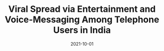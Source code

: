 ---
title: "Viral Spread via Entertainment and Voice-Messaging Among Telephone Users in
India"
collection: publications
category: manuscripts
excerpt: #
date: 2021-10-01
venue: 'International Conference on Information and Communication Technologies and Development'
slidesurl: # 'https://eyekapoor.com'
paperurl: 'https://www.cs.cmu.edu/~araza/publications/2016--ICTD--Viral_Spread_via_Entertainment_and_Voice-Messaging_Among_Telephone_Users_in_India.pdf'
citation: "Raza, A.A., Kulshreshtha, R., Gella, S., Blagsvedt, S., Chandrasekaran, M., Raj, B. and Rosenfeld, R., 2016, June. Viral spread via entertainment and voice-messaging among telephone users in india. In Proceedings of the eighth international conference on information and communication technologies and development (pp. 1-10)."
---